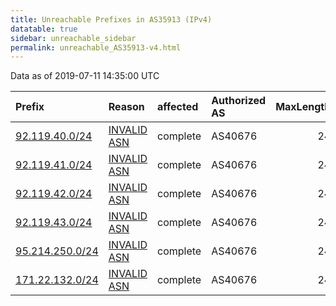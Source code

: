 ```yaml
---
title: Unreachable Prefixes in AS35913 (IPv4)
datatable: true
sidebar: unreachable_sidebar
permalink: unreachable_AS35913-v4.html
---
```


Data as of 2019-07-11 14:35:00 UTC


<div class="datatable-begin"></div>

| Prefix                                                   | Reason                                                                                                 | affected   | Authorized AS   |   MaxLength | Anchor                                         |   unreachable /24s |
|:---------------------------------------------------------|:-------------------------------------------------------------------------------------------------------|:-----------|:----------------|------------:|:-----------------------------------------------|-------------------:|
| [92.119.40.0/24](https://stat.ripe.net/92.119.40.0/24)   | [INVALID ASN](https://rpki-validator.ripe.net/announcement-preview?asn=AS35913&prefix=92.119.40.0/24)  | complete   | AS40676         |          24 | [RIPE](unreachable_RIPE_NCC_RPKI_Root-v4.html) |                  1 |
| [92.119.41.0/24](https://stat.ripe.net/92.119.41.0/24)   | [INVALID ASN](https://rpki-validator.ripe.net/announcement-preview?asn=AS35913&prefix=92.119.41.0/24)  | complete   | AS40676         |          24 | [RIPE](unreachable_RIPE_NCC_RPKI_Root-v4.html) |                  1 |
| [92.119.42.0/24](https://stat.ripe.net/92.119.42.0/24)   | [INVALID ASN](https://rpki-validator.ripe.net/announcement-preview?asn=AS35913&prefix=92.119.42.0/24)  | complete   | AS40676         |          24 | [RIPE](unreachable_RIPE_NCC_RPKI_Root-v4.html) |                  1 |
| [92.119.43.0/24](https://stat.ripe.net/92.119.43.0/24)   | [INVALID ASN](https://rpki-validator.ripe.net/announcement-preview?asn=AS35913&prefix=92.119.43.0/24)  | complete   | AS40676         |          24 | [RIPE](unreachable_RIPE_NCC_RPKI_Root-v4.html) |                  1 |
| [95.214.250.0/24](https://stat.ripe.net/95.214.250.0/24) | [INVALID ASN](https://rpki-validator.ripe.net/announcement-preview?asn=AS35913&prefix=95.214.250.0/24) | complete   | AS40676         |          24 | [RIPE](unreachable_RIPE_NCC_RPKI_Root-v4.html) |                  1 |
| [171.22.132.0/24](https://stat.ripe.net/171.22.132.0/24) | [INVALID ASN](https://rpki-validator.ripe.net/announcement-preview?asn=AS35913&prefix=171.22.132.0/24) | complete   | AS40676         |          24 | [RIPE](unreachable_RIPE_NCC_RPKI_Root-v4.html) |                  1 |

<div class="datatable-end"></div>
